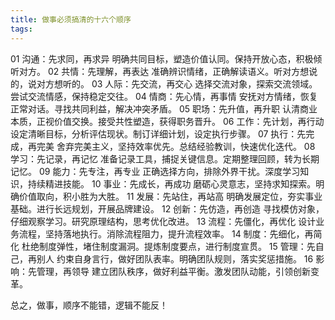 ```yaml
---
title: 做事必须搞清的十六个顺序
tags:
---
```




01 沟通：先求同，再求异 明确共同目标，塑造价值认同。保持开放心态，积极倾听对方。
02 共情：先理解，再表达 准确辨识情绪，正确解读语义。听对方想说的，说对方想听的。
03 人际：先交流，再交心 选择交流对象，探索交流领域。尝试交流情感，保持稳定交往。
04 情商：先心情，再事情 安抚对方情绪，恢复正常对话。寻找共同利益，解决冲突矛盾。
05 职场：先升值，再升职 认清商业本质，正视价值交换。接受共性塑造，获得职务晋升。
06 工作：先计划，再行动 设定清晰目标，分析评估现状。制订详细计划，设定执行步骤。
07 执行：先完成，再完美 舍弃完美主义，坚持效率优先。总结经验教训，快速优化迭代。
08 学习：先记录，再记忆 准备记录工具，捕捉关键信息。定期整理回顾，转为长期记忆。
09 能力：先专注，再专业 正确选择方向，排除外界干扰。深度学习知识，持续精进技能。
10 事业：先成长，再成功 磨砺心灵意志，坚持求知探索。明确价值取向，积小胜为大胜。
11 发展：先站住，再站高 明确发展定位，夯实事业基础。进行长远规划，开展品牌建设。
12 创新：先仿造，再创造 寻找模仿对象，仔细观察学习。研究原理结构，思考优化改进。
13 流程：先僵化，再优化 设计业务流程，坚持落地执行。消除流程阻力，提升流程效率。
14 制度：先细化，再简化 杜绝制度弹性，堵住制度漏洞。提炼制度要点，进行制度宣贯。
15 管理：先自己，再别人 约束自身言行，做好团队表率。明确团队规则，落实奖惩措施。
16 影响：先管理，再领导 建立团队秩序，做好利益平衡。激发团队动能，引领创新变革。

总之，做事，顺序不能错，逻辑不能反！